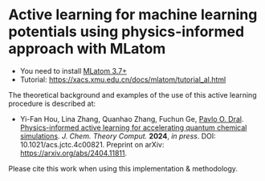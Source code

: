 # Active learning for machine learning potentials using physics-informed approach with MLatom

- You need to install [MLatom 3.7+](https://github.com/dralgroup/mlatom)
- Tutorial: https://xacs.xmu.edu.cn/docs/mlatom/tutorial_al.html

The theoretical background and examples of the use of this active learning procedure is described at:

- Yi-Fan Hou, Lina Zhang, Quanhao Zhang, Fuchun Ge, [Pavlo O. Dral](http://dr-dral.com). [Physics-informed active learning for accelerating quantum chemical simulations](https://doi.org/10.1021/acs.jctc.4c00821). *J. Chem. Theory Comput.* **2024**, *in press*. DOI: 10.1021/acs.jctc.4c00821.
Preprint on arXiv: https://arxiv.org/abs/2404.11811.

Please cite this work when using this implementation & methodology.


